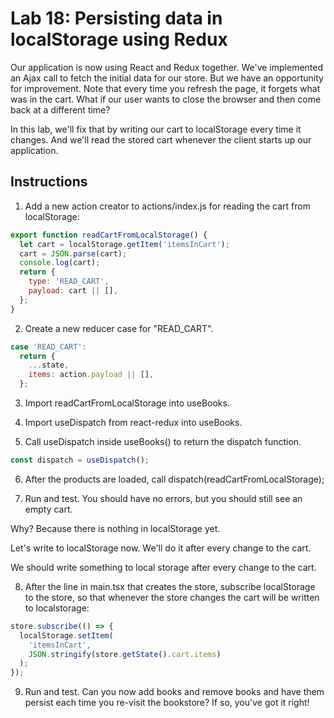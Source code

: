 # Lab 18: Persisting data in localStorage using Redux

Our application is now using React and Redux together. We've implemented an Ajax call to fetch the initial data for our store. But we have an opportunity for improvement. Note that every time you refresh the page, it forgets what was in the cart. What if our user wants to close the browser and then come back at a different time?

In this lab, we'll fix that by writing our cart to localStorage every time it changes. And we'll read the stored cart whenever the client starts up our application.

## Instructions

1. Add a new action creator to actions/index.js for reading the cart from localStorage:

```javascript
export function readCartFromLocalStorage() {
  let cart = localStorage.getItem('itemsInCart');
  cart = JSON.parse(cart);
  console.log(cart);
  return {
    type: 'READ_CART',
    payload: cart || [],
  };
}
```

2. Create a new reducer case for "READ_CART".

```javascript
case 'READ_CART':
  return {
    ...state,
    items: action.payload || [],
  };
```

3. Import readCartFromLocalStorage into useBooks.

4. Import useDispatch from react-redux into useBooks.

5. Call useDispatch inside useBooks() to return the dispatch function.

```javascript
const dispatch = useDispatch();
```

6. After the products are loaded, call dispatch(readCartFromLocalStorage);

7. Run and test. You should have no errors, but you should still see an empty cart.

Why? Because there is nothing in localStorage yet.

Let's write to localStorage now. We'll do it after every change to the cart.

We should write something to local storage after every change to the cart.

8. After the line in main.tsx that creates the store, subscribe localStorage to the store, so that whenever the store changes the cart will be written to localstorage:

```javascript
store.subscribe(() => {
  localStorage.setItem(
    'itemsInCart',
    JSON.stringify(store.getState().cart.items)
  );
});
```

9. Run and test. Can you now add books and remove books and have them persist each time you re-visit the bookstore? If so, you've got it right!
